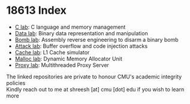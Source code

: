 # 18613 Index
- [C lab](https://github.com/notsheesh/18613-c-lab): C language and memory management 
- [Data lab](https://github.com/notsheesh/18613-data-lab): Binary data representation and manipulation
- [Bomb lab](https://github.com/notsheesh/18613-bomb-lab): Assembly reverse engineering to disarm a binary bomb 
- [Attack lab](https://github.com/notsheesh/18613-attack-lab): Buffer overflow and code injection attacks 
- [Cache lab](https://github.com/notsheesh/18613-cache-lab): L1 Cache simulator 
- [Malloc lab](https://github.com/notsheesh/18613-malloc-lab): Dynamic Memory Allocator Unit
- [Proxy lab](https://github.com/notsheesh/18613-proxy-lab): Multithreaded Proxy Server

The linked repositories are private to honour CMU's academic integrity policies <br>
Kindly reach out to me at shreesh [at] cmu [dot] edu if you wish to learn more 
